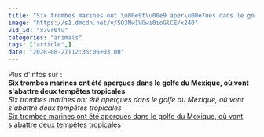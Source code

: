 ```yaml
---
title: "Six trombes marines ont \u00e9t\u00e9 aper\u00e7ues dans le golfe du Mexique, o\u00f9 vont s'abattre deux temp\u00eates tropicales"
image: "https://s1.dmcdn.net/v/SQ3Nw1VGwi0ioGlCE/x240"
vid_id: "x7vr0fu"
categories: "animals"
tags: ["article",]
date: "2020-08-27T12:35:06+03:00"
---
```

Plus d'infos sur : <br><b>Six trombes marines ont été aperçues dans le golfe du Mexique, où vont s'abattre deux tempêtes tropicales</b><br> <i>Six trombes marines ont été aperçues dans le golfe du Mexique, où vont s'abattre deux tempêtes tropicales</i><br> <u>Six trombes marines ont été aperçues dans le golfe du Mexique, où vont s'abattre deux tempêtes tropicales</u>
